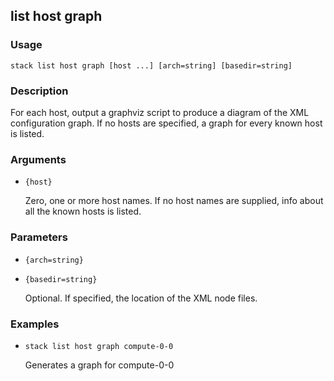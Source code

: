 ## list host graph

### Usage

`stack list host graph [host ...] [arch=string] [basedir=string]`

### Description


For each host, output a graphviz script to produce a diagram of the
XML configuration graph. If no hosts are specified, a graph for every
known host is listed.



### Arguments

* `{host}`

   Zero, one or more host names. If no host names are supplied, info about
	all the known hosts is listed.


### Parameters
* `{arch=string}`
* `{basedir=string}`

   Optional. If specified, the location of the XML node files.

### Examples

* `stack list host graph compute-0-0`

   Generates a graph for compute-0-0




